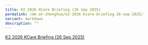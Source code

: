 ```yaml
---
title: K2 2026 KCare Briefing (26 Sep 2025)
permalink: /mk-at-zhenghua/k2-2026-kcare-briefing-26-sep-2025/
variant: markdown
description: ""
---
```

[ K2 2026 KCare Briefing (26 Sep 2025)](/files/MK/K2_2026_KCare_Briefing.pdf)